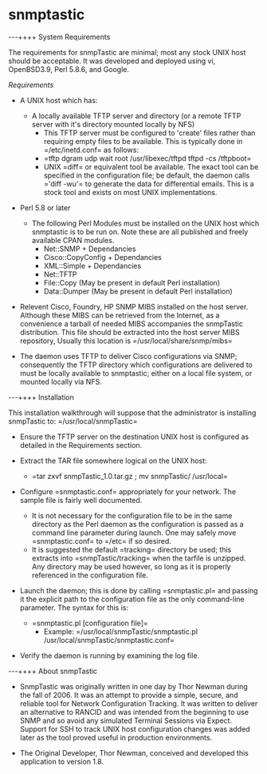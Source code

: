 # snmptastic

---++++ System Requirements

The requirements for snmpTastic are minimal; most any stock UNIX host should be acceptable. It was developed and deployed using vi, OpenBSD3.9, Perl 5.8.6, and Google.

*Requirements*

   * A UNIX host which has:
      * A locally available TFTP server and directory (or a remote TFTP server with it's directory mounted locally by NFS)
         * This TFTP server must be configured to 'create' files rather than requiring empty files to be available. This is typically done in =/etc/inetd.conf= as follows:
         * =tftp            dgram   udp     wait    root    /usr/libexec/tftpd      tftpd -cs /tftpboot=
         * UNIX =diff= or equivalent tool be available. The exact tool can be specified in the configuration file; be default, the daemon calls ='diff -wu'= to generate the data for differential emails. This is a stock tool and exists on most UNIX implementations.

   * Perl 5.8 or later
      * The following Perl Modules must be installed on the UNIX host which snmptastic is to be run on. Note these are all published and freely available CPAN modules.
         * Net::SNMP + Dependancies
         * Cisco::CopyConfig + Dependancies
         * XML::Simple + Dependancies
         * Net::TFTP
         * File::Copy (May be present in default Perl installation)
         * Data::Dumper (May be present in default Perl installation)
         
   * Relevent Cisco, Foundry, HP SNMP MIBS installed on the host server. Although these MIBS can be retrieved from the Internet, as a convenience a tarball of needed MIBS accompanies the snmpTastic distribution. This file should be extracted into the host server MIBS repository, Usually this location is =/usr/local/share/snmp/mibs=

   * The daemon uses TFTP to deliver Cisco configurations via SNMP; consequently the TFTP directory which configurations are delivered to must be locally available to snmptastic; either on a local file system, or mounted locally via NFS.

---++++ Installation

This installation walkthrough will suppose that the administrator is installing snmpTastic to: =/usr/local/snmpTastic=

   * Ensure the TFTP server on the destination UNIX host is configured as detailed in the Requirements section.
   * Extract the TAR file somewhere logical on the UNIX host:
      * =tar zxvf snmpTastic_1.0.tar.gz ; mv snmpTastic/ /usr/local=
   * Configure =snmptastic.conf= appropriately for your network. The sample file is fairly well documented.
      * It is not necessary for the configuration file to be in the same directory as the Perl daemon as the configuration is passed as a command line parameter during launch. One may safely move =snmptastic.conf= to =/etc= if so desired.
      * It is suggested the default =tracking= directory be used; this extracts into =snmpTastic/tracking= when the tarfile is unzipped. Any directory may be used however, so long as it is properly referenced in the configuration file.
   * Launch the daemon; this is done by calling =snmptastic.pl= and passing it the explicit path to the configuration file as the only command-line parameter. The syntax for this is:
      * =snmptastic.pl [configuration file]=
         * Example: =/usr/local/snmpTastic/snmptastic.pl /usr/local/snmpTastic/snmptastic.conf=

   * Verify the daemon is running by examining the log file. 


---++++ About snmpTastic

   * SnmpTastic was originally written in one day by Thor Newman during the fall of 2006. It was an attempt to provide a simple, secure, and reliable tool for Network Configuration Tracking. It was written to deliver an alternative to RANCID and was intended from the beginning to use SNMP and so avoid any simulated Terminal Sessions via Expect. Support for SSH to track UNIX host configuration changes was added later as the tool proved useful in production environments. 

   * The Original Developer, Thor Newman, conceived and developed this application to version 1.8. 

